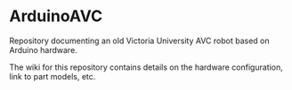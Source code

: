 # ArduinoAVC
Repository documenting an old Victoria University AVC robot based on Arduino hardware.

The wiki for this repository contains details on the hardware configuration, link to part models, etc.

